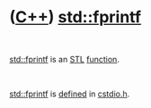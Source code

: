 
 

 

 

 

 

([C++](Cpp.md)) [std::fprintf](CppStdFprintf.md)
===============================================

 

[std::fprintf](CppStdFprintf.md) is an [STL](CppStl.md)
[function](CppFunction.md).

 

[std::fprintf](CppStdFprintf.md) is [defined](CppDefinition.md) in
[cstdio.h](CppCstdioH.md).

 

 

 

 

 

 

